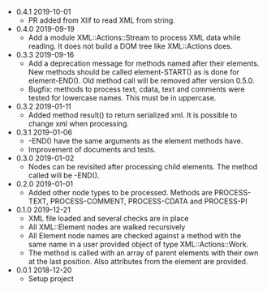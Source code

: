 * 0.4.1 2019-10-01
  * PR added from Xlif to read XML from string.
* 0.4.0 2019-09-19
  * Add a module XML::Actions::Stream to process XML data while reading. It does not build a DOM tree like XML::Actions does.
* 0.3.3 2019-09-16
  * Add a deprecation message for methods named after their elements. New methods should be called element-START() as is done for element-END(). Old method call will be removed after version 0.5.0.
  * Bugfix: methods to process text, cdata, text and comments were tested for lowercase names. This must be in uppercase.
* 0.3.2 2019-01-11
  * Added method result() to return serialized xml. It is possible to change xml when processing.
* 0.3.1 2019-01-06
  * <some element>-END() have the same arguments as the element methods have.
  * Improvement of documents and tests.
* 0.3.0 2019-01-02
  * Nodes can be revisited after processing child elements. The method called will be <some element>-END().
* 0.2.0 2019-01-01
  * Added other node types to be processed. Methods are PROCESS-TEXT, PROCESS-COMMENT, PROCESS-CDATA and PROCESS-PI
* 0.1.0 2019-12-21
  * XML file loaded and several checks are in place
  * All XML::Element nodes are walked recursively
  * All Element node names are checked against a method with the same name in a user provided object of type XML::Actions::Work.
  * The method is called with an array of parent elements with their own at the last position. Also attributes from the element are provided.
* 0.0.1 2018-12-20
  * Setup project

